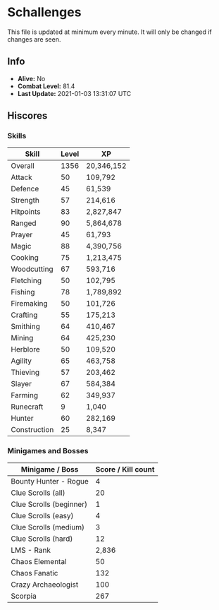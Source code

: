 # Schallenges

This file is updated at minimum every minute. It will only be changed if changes are seen.

## Info

 - **Alive:** No
 - **Combat Level:** 81.4
 - **Last Update:** 2021-01-03 13:31:07 UTC

## Hiscores

### Skills

| Skill | Level | XP |
|--|--|--|
| Overall | 1356 | 20,346,152 |
| Attack | 50 | 109,792 |
| Defence | 45 | 61,539 |
| Strength | 57 | 214,616 |
| Hitpoints | 83 | 2,827,847 |
| Ranged | 90 | 5,864,678 |
| Prayer | 45 | 61,793 |
| Magic | 88 | 4,390,756 |
| Cooking | 75 | 1,213,475 |
| Woodcutting | 67 | 593,716 |
| Fletching | 50 | 102,795 |
| Fishing | 78 | 1,789,892 |
| Firemaking | 50 | 101,726 |
| Crafting | 55 | 175,213 |
| Smithing | 64 | 410,467 |
| Mining | 64 | 425,230 |
| Herblore | 50 | 109,520 |
| Agility | 65 | 463,758 |
| Thieving | 57 | 203,462 |
| Slayer | 67 | 584,384 |
| Farming | 62 | 349,937 |
| Runecraft | 9 | 1,040 |
| Hunter | 60 | 282,169 |
| Construction | 25 | 8,347 |

### Minigames and Bosses

| Minigame / Boss | Score / Kill count |
|--|--|
| Bounty Hunter - Rogue | 4 |
| Clue Scrolls (all) | 20 |
| Clue Scrolls (beginner) | 1 |
| Clue Scrolls (easy) | 4 |
| Clue Scrolls (medium) | 3 |
| Clue Scrolls (hard) | 12 |
| LMS - Rank | 2,836 |
| Chaos Elemental | 50 |
| Chaos Fanatic | 132 |
| Crazy Archaeologist | 100 |
| Scorpia | 267 |
